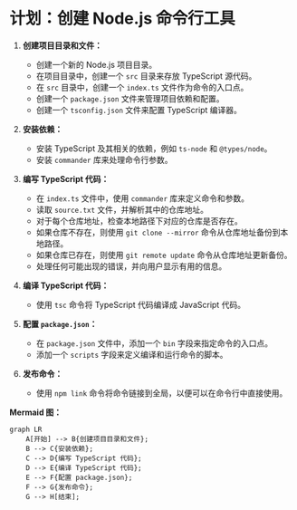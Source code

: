 # 计划：创建 Node.js 命令行工具

1.  **创建项目目录和文件：**
    *   创建一个新的 Node.js 项目目录。
    *   在项目目录中，创建一个 `src` 目录来存放 TypeScript 源代码。
    *   在 `src` 目录中，创建一个 `index.ts` 文件作为命令的入口点。
    *   创建一个 `package.json` 文件来管理项目依赖和配置。
    *   创建一个 `tsconfig.json` 文件来配置 TypeScript 编译器。

2.  **安装依赖：**
    *   安装 TypeScript 及其相关的依赖，例如 `ts-node` 和 `@types/node`。
    *   安装 `commander` 库来处理命令行参数。

3.  **编写 TypeScript 代码：**
    *   在 `index.ts` 文件中，使用 `commander` 库来定义命令和参数。
    *   读取 `source.txt` 文件，并解析其中的仓库地址。
    *   对于每个仓库地址，检查本地路径下对应的仓库是否存在。
    *   如果仓库不存在，则使用 `git clone --mirror` 命令从仓库地址备份到本地路径。
    *   如果仓库已存在，则使用 `git remote update` 命令从仓库地址更新备份。
    *   处理任何可能出现的错误，并向用户显示有用的信息。

4.  **编译 TypeScript 代码：**
    *   使用 `tsc` 命令将 TypeScript 代码编译成 JavaScript 代码。

5.  **配置 `package.json`：**
    *   在 `package.json` 文件中，添加一个 `bin` 字段来指定命令的入口点。
    *   添加一个 `scripts` 字段来定义编译和运行命令的脚本。

6.  **发布命令：**
    *   使用 `npm link` 命令将命令链接到全局，以便可以在命令行中直接使用。

**Mermaid 图：**

```mermaid
graph LR
    A[开始] --> B{创建项目目录和文件};
    B --> C{安装依赖};
    C --> D{编写 TypeScript 代码};
    D --> E{编译 TypeScript 代码};
    E --> F{配置 package.json};
    F --> G{发布命令};
    G --> H[结束];
